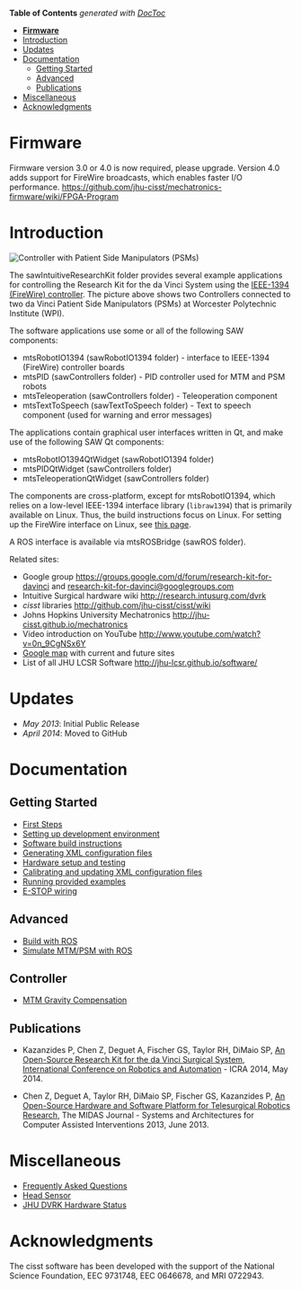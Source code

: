 <!-- START doctoc generated TOC please keep comment here to allow auto update -->
<!-- DON'T EDIT THIS SECTION, INSTEAD RE-RUN doctoc TO UPDATE -->
**Table of Contents**  *generated with [DocToc](http://doctoc.herokuapp.com/)*

- [**Firmware**](#firmware)
- [Introduction](#introduction)
- [Updates](#updates)
- [Documentation](#documentation)
  - [Getting Started](#getting-started)
  - [Advanced](#advanced)
  - [Publications](#publications)
- [Miscellaneous](#miscellaneous)
- [Acknowledgments](#acknowledgments)

<!-- END doctoc generated TOC please keep comment here to allow auto update -->

# **Firmware**
Firmware version 3.0 or 4.0 is now required, please upgrade.  Version 4.0 adds support for FireWire broadcasts, which enables faster I/O performance.
https://github.com/jhu-cisst/mechatronics-firmware/wiki/FPGA-Program 

# Introduction

![Controller with Patient Side Manipulators (PSMs)](/jhu-dvrk/sawIntuitiveResearchKit/wiki/ControllerWithPSM.jpg)

The sawIntuitiveResearchKit folder provides several example applications for controlling the Research Kit for the da Vinci System using the [IEEE-1394 (FireWire) controller](http://jhu-cisst.github.io/mechatronics/). The picture above shows two Controllers connected to two da Vinci Patient Side Manipulators (PSMs) at Worcester Polytechnic Institute (WPI).

The software applications use some or all of the following SAW components:
* mtsRobotIO1394 (sawRobotIO1394 folder) - interface to IEEE-1394 (FireWire) controller boards
* mtsPID (sawControllers folder) - PID controller used for MTM and PSM robots
* mtsTeleoperation (sawControllers folder) - Teleoperation component
* mtsTextToSpeech (sawTextToSpeech folder) - Text to speech component (used for warning and error messages)

The applications contain graphical user interfaces written in Qt, and make use of the following SAW Qt components:
* mtsRobotIO1394QtWidget (sawRobotIO1394 folder)
* mtsPIDQtWidget (sawControllers folder)
* mtsTeleoperationQtWidget (sawControllers folder)

The components are cross-platform, except for mtsRobotIO1394, which relies on a low-level IEEE-1394 interface library (`libraw1394`) that is primarily available on Linux. Thus, the build instructions focus on Linux. For setting up the FireWire interface on Linux, see [this page](/jhu-cisst/mechatronics-software/wiki/Development-Environment).

A ROS interface is available via mtsROSBridge (sawROS folder).

Related sites:
* Google group https://groups.google.com/d/forum/research-kit-for-davinci and research-kit-for-davinci@googlegroups.com
* Intuitive Surgical hardware wiki http://research.intusurg.com/dvrk
* *cisst* libraries http://github.com/jhu-cisst/cisst/wiki
* Johns Hopkins University Mechatronics http://jhu-cisst.github.io/mechatronics
* Video introduction on YouTube http://www.youtube.com/watch?v=0n_9CgNSx6Y
* [Google map](https://mapsengine.google.com/map/embed?mid=z14AfgTT1a9w.ktOc3SMAsVF4) with current and future sites 
* List of all JHU LCSR Software http://jhu-lcsr.github.io/software/

# Updates

* *May 2013*: Initial Public Release
* *April 2014*: Moved to GitHub

# Documentation

## Getting Started

* [First Steps](/jhu-dvrk/sawIntuitiveResearchKit/wiki/FirstSteps)
* [Setting up development environment](/jhu-cisst/mechatronics-software/wiki/Development-Environment)
* [Software build instructions](/jhu-dvrk/sawIntuitiveResearchKit/wiki/Build)
* [Generating XML configuration files](/jhu-dvrk/sawIntuitiveResearchKit/wiki/XMLConfig)
* [Hardware setup and testing](/jhu-dvrk/sawIntuitiveResearchKit/wiki/Hardware)
* [Calibrating and updating XML configuration files](/jhu-dvrk/sawIntuitiveResearchKit/wiki/Calibration)
* [Running provided examples](/jhu-dvrk/sawIntuitiveResearchKit/wiki/Examples)
* [E-STOP wiring](/jhu-dvrk/sawIntuitiveResearchKit/wiki/ESTOP)

## Advanced 

* [Build with ROS](/jhu-dvrk/dvrk-ros)
* [Simulate MTM/PSM with ROS](/jhu-dvrk/sawIntuitiveResearchKit/wiki/Simulation)

## Controller

* [MTM Gravity Compensation](/jhu-dvrk/sawIntuitiveResearchKit/wiki/Control-Gravity-Compensation)


## Publications

* Kazanzides P, Chen Z, Deguet A, Fischer GS, Taylor RH, DiMaio SP, [An Open-Source Research Kit for the da Vinci Surgical System, International Conference on Robotics and Automation](/jhu-dvrk/sawIntuitiveResearchKit/wiki/kazanzides-chen-etal-icra-2014.pdf) - ICRA 2014, May 2014.

* Chen Z, Deguet A, Taylor RH, DiMaio SP, Fischer GS, Kazanzides P, [An Open-Source Hardware and Software Platform for Telesurgical Robotics Research](/jhu-dvrk/sawIntuitiveResearchKit/wiki/chen-deguet-etal-miccai-2013.pdf), The MIDAS Journal - Systems and Architectures for Computer Assisted Interventions 2013, June 2013.

# Miscellaneous

* [Frequently Asked Questions](/jhu-dvrk/sawIntuitiveResearchKit/wiki/FAQ)
* [Head Sensor](/jhu-dvrk/sawIntuitiveResearchKit/wiki/HeadSensor)
* [JHU DVRK Hardware Status](JHU-DVRK-Hardware-Status)


# Acknowledgments

The cisst software has been developed with the support of the National Science Foundation, EEC 9731748, EEC 0646678, and MRI 0722943.